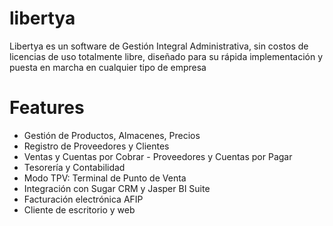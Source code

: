 # libertya

Libertya es un software de Gestión Integral Administrativa, sin costos de licencias de uso totalmente libre, diseñado para su rápida implementación y puesta en marcha en cualquier tipo de empresa

# Features
- Gestión de Productos, Almacenes, Precios
- Registro de Proveedores y Clientes
- Ventas y Cuentas por Cobrar - Proveedores y Cuentas por Pagar
- Tesorería y Contabilidad
- Modo TPV: Terminal de Punto de Venta
- Integración con Sugar CRM y Jasper BI Suite
- Facturación electrónica AFIP
- Cliente de escritorio y web
